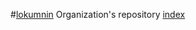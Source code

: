#[lokumnin](https://github.com/lokumnin/lokumnin/)
Organization's repository
[index](https://lokumnin.github.io/lokumnin/)
